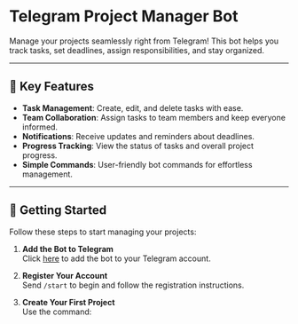 # Telegram Project Manager Bot

Manage your projects seamlessly right from Telegram! This bot helps you track tasks, set deadlines, assign responsibilities, and stay organized.

---

## 🎯 **Key Features**
- **Task Management**: Create, edit, and delete tasks with ease.
- **Team Collaboration**: Assign tasks to team members and keep everyone informed.
- **Notifications**: Receive updates and reminders about deadlines.
- **Progress Tracking**: View the status of tasks and overall project progress.
- **Simple Commands**: User-friendly bot commands for effortless management.

---

## 🚀 **Getting Started**
Follow these steps to start managing your projects:

1. **Add the Bot to Telegram**  
   Click [here](https://t.me/YourBotLink) to add the bot to your Telegram account.

2. **Register Your Account**  
   Send `/start` to begin and follow the registration instructions.

3. **Create Your First Project**  
   Use the command:  

